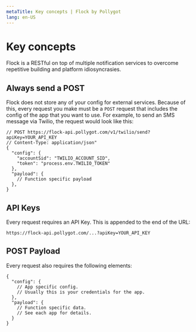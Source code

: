 ```yaml
---
metaTitle: Key concepts | Flock by Pollygot
lang: en-US
---
```


# Key concepts

Flock is a RESTful on top of multiple notification services to overcome repetitive building and platform idiosyncrasies. 


## Always send a POST

Flock does not store any of your config for external services. Because of this, every request you make must be a `POST` request that includes the config of the app that you want to use. For example, to send an SMS message via Twilio, the request would look like this:

```json5
// POST https://flock-api.pollygot.com/v1/twilio/send?apiKey=YOUR_API_KEY 
// Content-Type: application/json" 
{
  "config": { 
    "accountSid": "TWILIO_ACCOUNT_SID", 
    "token": "process.env.TWILIO_TOKEN"
  },
  "payload": {
    // Function specific payload
  },
}
```

## API Keys

Every request requires an API Key. This is appended to the end of the URL:

```
https://flock-api.pollygot.com/...?apiKey=YOUR_API_KEY
```

## POST Payload

Every request also requires the following elements:

```json5
{
  "config": {
    // App specific config.
    // Usually this is your credentials for the app.
  },
  "payload": {
    // Function specific data. 
    // See each app for details.
  }
}
```
